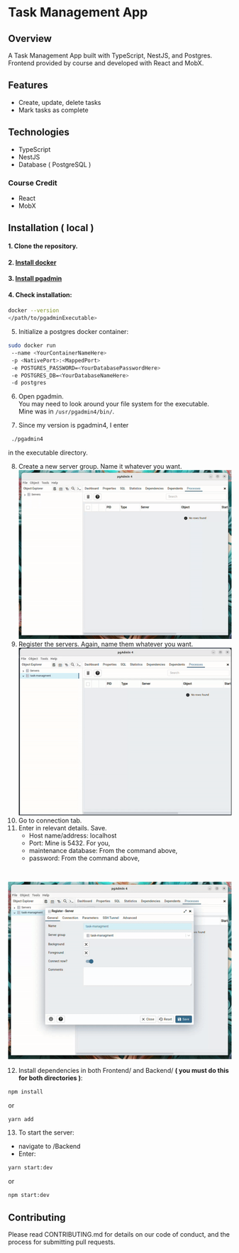 # Task Management App

## Overview

A Task Management App built with TypeScript, NestJS, and Postgres.
Frontend provided by course and developed with React and MobX.

## Features

- Create, update, delete tasks
- Mark tasks as complete

## Technologies

- TypeScript
- NestJS
- Database ( PostgreSQL )

### Course Credit
   - React
   - MobX

## Installation ( local )

#### 1. Clone the repository.
#### 2. [Install docker](https://docs.docker.com/get-docker/)
#### 3. [Install pgadmin](https://www.pgadmin.org/download/)
#### 4. Check installation:
  
```bash
docker --version
</path/to/pgadminExecutable>
```

5. Initialize a postgres docker container:

```bash
sudo docker run
 --name <YourContainerNameHere>
 -p <NativePort>:<MappedPort>
 -e POSTGRES_PASSWORD=<YourDatabasePasswordHere>
 -e POSTGRES_DB=<YourDatabaseNameHere>
 -d postgres
```

6. Open pgadmin. <br> You may need to look around your file system for the executable. <br> Mine was in `/usr/pgadmin4/bin/`.

7. Since my version is pgadmin4, I enter

```bash
 ./pgadmin4
```
   in the executable directory.


8. Create a new server group. Name it whatever you want.
![Creation](https://github.com/RyanLilleyman/taskManager/blob/main/readmeResources/creation.gif)
9. Register the servers. Again, name them whatever you want.
![Registration](https://github.com/RyanLilleyman/taskManager/blob/main/readmeResources/registration.gif)
10. Go to connection tab.  
11. Enter in relevant details. Save.
    - Host name/address: localhost
    - Port: Mine is 5432. For you, <NativePort>
    - maintenance database: From the command above, <YourDatabaseName>
    - password: From the command above, <YourDatabasePassword>
 <br>
 
![Connection](https://github.com/RyanLilleyman/taskManager/blob/main/readmeResources/connect.gif)

12. Install dependencies in both Frontend/ and Backend/ **( you must do this for both directories )**:
   
```bash
npm install
```

or

```bash
yarn add
```

13. To start the server:
   - navigate to /Backend
   - Enter:
     
```bash
yarn start:dev
```
or 

```bash
npm start:dev
```










## Contributing

Please read CONTRIBUTING.md for details on our code of conduct, and the process for submitting pull requests.
